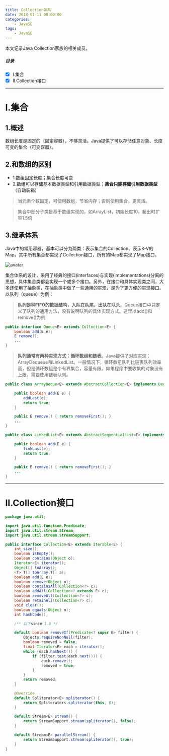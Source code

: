 ```yaml
---
title: Collection体系
date: 2018-01-11 00:00:00
categories:
    - JavaSE
tags:
    - JavaSE
---
```


本文记录Java Collection家族的相关成员。

<!-- more -->

##### 目录
- [x] I.集合
- [x] II.Collection接口

---

# I.集合

## 1.概述

数组长度是固定的（固定容器），不够灵活。Java提供了可以存储任意对象、长度可变的集合（可变容器）。

## 2.和数组的区别

- 1.数组固定长度；集合长度可变
- 2.数组可以存储基本数据类型和引用数据类型；**集合只能存储引用数据类型**（自动装箱）

> 当元素个数固定，可使用数组，节省内存；否则使用集合，更灵活。

> 集合中部分子类是基于数组实现的，如ArrayList，初始长度10，超出时扩容1.5倍

## 3.继承体系

Java中的常用容器，基本可以分为两类：表示集合的Collection、表示K-V的Map。其中所有集合都实现了Collection接口，所有的Map都实现了Map接口。

![avatar](http://blog-wocaishiliuke.oss-cn-shanghai.aliyuncs.com/images/JavaSE/collection/java-collections-framework.png)

集合体系的设计，采用了经典的接口(interfaces)与实现(implementations)分离的思想，具体集合类都会实现一个或多个接口。另外，在接口和具体实现类之间，大多还使用了抽象类，在抽象类中做了一些通用的实现，是为了更方便的实现接口。以队列（queue）为例： 

> **队列是种FIFO的数据结构，入队在队尾，出队在队头**。Queue接口中只定义了队列的通用方法，没有说明队列的具体实现方式。这里以add()和remove()为例

```java
public interface Queue<E> extends Collection<E> {
    boolean add(E e);
    E remove();
    ...
}
```

> **队列通常有两种实现方式：循环数组和链表**。Java提供了对应实现：ArrayDequeue<E>和LinkedList<E>。一般情况下，循环数组队列比链表队列效率高，但是循环数组是个有界集合，容量有限。如果程序中要收集的对象没有上限，需要使用链表队列。

```java
public class ArrayDeque<E> extends AbstractCollection<E> implements Deque<E>, Cloneable, Serializable {

    public boolean add(E e) {
        addLast(e);
        return true;
    }

    public E remove() { return removeFirst(); }
    ...
}
```

```java
public class LinkedList<E> extends AbstractSequentialList<E> implements List<E>, Deque<E>, Cloneable, java.io.Serializable {

    public boolean add(E e) {
        linkLast(e);
        return true;
    }

    public E remove() { return removeFirst(); }
    ...
}
```


---

# II.Collection接口

```java
package java.util;

import java.util.function.Predicate;
import java.util.stream.Stream;
import java.util.stream.StreamSupport;

public interface Collection<E> extends Iterable<E> {
    int size();
    boolean isEmpty();
    boolean contains(Object o);
    Iterator<E> iterator();
    Object[] toArray();
    <T> T[] toArray(T[] a);
    boolean add(E e);
    boolean remove(Object o);
    boolean containsAll(Collection<?> c);
    boolean addAll(Collection<? extends E> c);
    boolean removeAll(Collection<?> c);
    boolean retainAll(Collection<?> c);
    void clear();
    boolean equals(Object o);
    int hashCode();

    /** 以下since 1.8 */

    default boolean removeIf(Predicate<? super E> filter) {
        Objects.requireNonNull(filter);
        boolean removed = false;
        final Iterator<E> each = iterator();
        while (each.hasNext()) {
            if (filter.test(each.next())) {
                each.remove();
                removed = true;
            }
        }
        return removed;
    }

    @Override
    default Spliterator<E> spliterator() {
        return Spliterators.spliterator(this, 0);
    }

    default Stream<E> stream() {
        return StreamSupport.stream(spliterator(), false);
    }

    default Stream<E> parallelStream() {
        return StreamSupport.stream(spliterator(), true);
    }
}
```